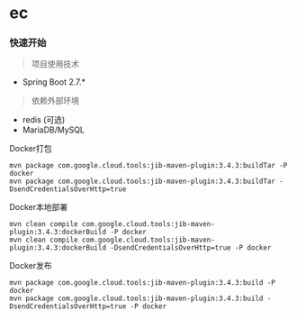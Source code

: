 # ec

### 快速开始
> 项目使用技术
- Spring Boot 2.7.*
> 依赖外部环境
- redis (可选)
- MariaDB/MySQL


Docker打包


    mvn package com.google.cloud.tools:jib-maven-plugin:3.4.3:buildTar -P docker
    mvn package com.google.cloud.tools:jib-maven-plugin:3.4.3:buildTar -DsendCredentialsOverHttp=true

Docker本地部署


    mvn clean compile com.google.cloud.tools:jib-maven-plugin:3.4.3:dockerBuild -P docker
    mvn clean compile com.google.cloud.tools:jib-maven-plugin:3.4.3:dockerBuild -DsendCredentialsOverHttp=true -P docker

Docker发布


    mvn package com.google.cloud.tools:jib-maven-plugin:3.4.3:build -P docker
    mvn package com.google.cloud.tools:jib-maven-plugin:3.4.3:build -DsendCredentialsOverHttp=true -P docker

